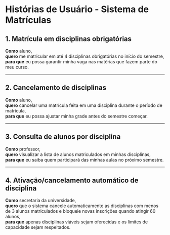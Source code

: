 # Histórias de Usuário - Sistema de Matrículas

## 1. Matrícula em disciplinas obrigatórias
**Como** aluno,  
**quero** me matricular em até 4 disciplinas obrigatórias no início do semestre,  
**para que** eu possa garantir minha vaga nas matérias que fazem parte do meu curso.  

---

## 2. Cancelamento de disciplinas
**Como** aluno,  
**quero** cancelar uma matrícula feita em uma disciplina durante o período de matrícula,  
**para que** eu possa ajustar minha grade antes do semestre começar.  

---

## 3. Consulta de alunos por disciplina
**Como** professor,  
**quero** visualizar a lista de alunos matriculados em minhas disciplinas,  
**para que** eu saiba quem participará das minhas aulas no próximo semestre.  

---

## 4. Ativação/cancelamento automático de disciplina
**Como** secretaria da universidade,  
**quero** que o sistema cancele automaticamente as disciplinas com menos de 3 alunos matriculados e bloqueie novas inscrições quando atingir 60 alunos,  
**para que** apenas disciplinas viáveis sejam oferecidas e os limites de capacidade sejam respeitados.  

